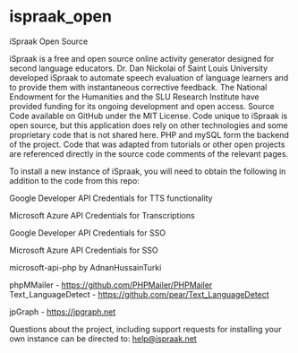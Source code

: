 # ispraak_open
iSpraak Open Source

iSpraak is a free and open source online activity generator designed for second language educators. Dr. Dan Nickolai of Saint Louis University developed iSpraak to automate speech evaluation of language learners and to provide them with instantaneous corrective feedback. The National Endowment for the Humanities and the SLU Research Institute have provided funding for its ongoing development and open access. Source Code available on GitHub under the MIT License. Code unique to iSpraak is open source, but this application does rely on other technologies and some proprietary code that is not shared here. PHP and mySQL form the backend of the project. Code that was adapted from tutorials or other open projects are referenced directly in the source code comments of the relevant pages. 

To install a new instance of iSpraak, you will need to obtain the following in addition to the code from this repo: 

Google Developer API Credentials for TTS functionality

Microsoft Azure API Credentials for Transcriptions

Google Developer API Credentials for SSO

Microsoft Azure API Credentials for SSO

microsoft-api-php by AdnanHussainTurki

phpMMailer - https://github.com/PHPMailer/PHPMailer 
Text_LanguageDetect - https://github.com/pear/Text_LanguageDetect 

jpGraph - https://jpgraph.net

Questions about the project, including support requests for installing your own instance can be directed to: help@ispraak.net

 
